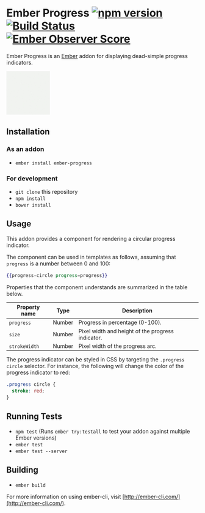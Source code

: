 # Ember Progress [![npm version](https://badge.fury.io/js/ember-progress.svg)](https://badge.fury.io/js/ember-progress) [![Build Status](https://travis-ci.org/eliksir/ember-progress.svg?branch=master)](https://travis-ci.org/eliksir/ember-progress) [![Ember Observer Score](https://emberobserver.com/badges/ember-progress.svg)](https://emberobserver.com/addons/ember-progress)

Ember Progress is an [Ember](http://emberjs.com/) addon for displaying
dead-simple progress indicators.

![Example of a circular progress indicator](animations/progress-circle.gif)

## Installation

### As an addon

* `ember install ember-progress`

### For development

* `git clone` this repository
* `npm install`
* `bower install`

## Usage

This addon provides a component for rendering a circular progress indicator.

The component can be used in templates as follows, assuming that `progress` is a
number between 0 and 100:

```hbs
{{progress-circle progress=progress}}
```

Properties that the component understands are summarized in the table below.

| Property name          | Type   | Description                                       |
| ---------------------- | ------ | ------------------------------------------------- |
| `progress`             | Number | Progress in percentage (0-100).                   |
| `size`                 | Number | Pixel width and height of the progress indicator. |
| `strokeWidth`          | Number | Pixel width of the progress arc.                  |

The progress indicator can be styled in CSS by targeting the `.progress circle`
selector. For instance, the following will change the color of the progress
indicator to red:

```css
.progress circle {
  stroke: red;
}
```

## Running Tests

* `npm test` (Runs `ember try:testall` to test your addon against multiple Ember versions)
* `ember test`
* `ember test --server`

## Building

* `ember build`

For more information on using ember-cli, visit [http://ember-cli.com/](http://ember-cli.com/).
